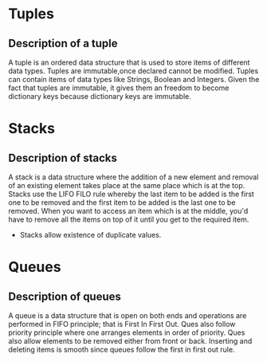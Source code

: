 # Tuples
## Description of a tuple
A tuple is an ordered data structure that is used to store items of different data types.
Tuples are immutable,once declared cannot be modified.
Tuples can contain items of data types like Strings, Boolean and Integers.
Given the fact that tuples are immutable, it gives them an freedom to become dictionary keys because dictionary keys are immutable.

# Stacks
## Description of stacks
A stack is a data structure where the addition of a new element and removal of an existing element takes place at the same place which is at the top. 
Stacks use the LIFO FILO rule whereby the last item to be added is the first one to be removed and the first item to be added is the last one to be removed.
When you want to access an item which is at the middle, you'd have to remove all the items on top of it until you get to the required item.
- Stacks allow existence of duplicate values.

# Queues
## Description of queues
A queue is a data structure that is open on both ends and operations are performed in FIFO principle; that is First In First Out.
Ques also follow priority principle where one arranges elements in order of priority.
Ques also allow elements to be removed either from front or back.
Inserting and deleting items is smooth since queues follow the first in first out rule.





